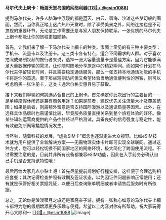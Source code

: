 **马尔代夫上網卡：畅游天堂岛国的网络利器[[TG💪+ @esim1088](https://t.me/s/esim1088)]**

提到马尔代夫，许多人脑海中浮现的都是蓝天、白云、碧海、沙滩这些梦幻般的画面。然而，当你真正踏上这片热带天堂时，除了享受美景之外，网络连接也是不可忽视的重要环节。无论是工作需要还是与家人朋友保持联系，一张优质的马尔代夫上網卡都能让你的旅程更加顺畅。

首先，让我们来了解一下马尔代夫上網卡的种类。市面上常见的有三种主要类型：手机卡、流量卡以及注册卡。这三类卡各有特点，适合不同需求的人群。对于喜欢拍照或录制视频的旅行者来说，选择一张大容量流量卡是最佳方案，因为它能够满足大量数据传输的需求，让你随时随地分享旅途中的精彩瞬间。而如果你计划在马尔代夫停留较长时间，并且需要稳定通话服务，那么一张支持本地通话功能的手机卡将是你的首选。至于那些短期访问但又希望体验当地通信便利性的游客，则可以考虑购买一张注册卡，这类卡通常价格实惠且易于获取。

接下来我们聊聊如何挑选适合自己的上網卡。首先确定你此次出行的主要目的——是单纯度假休闲还是兼有商务用途？如果是前者，建议优先关注流量大小及覆盖范围；如果是后者，则需额外留意是否支持国际漫游以及通话质量等因素。此外，在选择具体品牌时也需谨慎比较，毕竟服务质量直接关系到整个旅程体验的好坏。像某些知名运营商提供的产品往往经过严格测试，具备良好的信号强度与稳定性，能有效避免断网等尴尬情况发生。

当然啦，随着科技的发展，“虚拟SIM卡”概念也逐渐走进大众视野。比如eSIM技术就为用户提供了全新解决方案——无需物理实体卡片即可实现全球联网。通过这种方式，您可以轻松切换不同国家地区的网络环境，极大简化了跨国使用流程。不过需要注意的是，目前并非所有设备都兼容eSIM功能，因此在入手前务必确认自己手机是否支持该特性哦！

最后再给大家几点小贴士吧！首先尽量提前规划好行程安排，这样便于合理选购相应套餐；其次记得检查护照有效期及签证状态，以免因证件问题影响正常使用；还有就是保管好相关票据凭证，以便日后查询账单明细或者申请售后服务时有所依据。

总之，无论你是浪漫蜜月之旅还是家庭亲子游，拥有一张称心如意的马尔代夫上網卡都将为您的假期增添更多乐趣与便捷。希望以上内容对你有所帮助，祝大家玩得开心又顺利～ [[TG💪+ @esim1088](https://t.me/s/esim1088) ![Image](https://i.postimg.cc/4NQfJmqS/Snipaste-2025-05-13-00-14-12.png)]